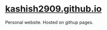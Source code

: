 # [kashish2909.github.io](https://kashish2909.github.io/)
Personal website.
Hosted on githup pages.
